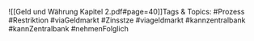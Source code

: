 
![[Geld und Währung Kapitel 2.pdf#page=40]]Tags & Topics:
   #Prozess
   #Restriktion
   #viaGeldmarkt
   #Zinsstze
   #viageldmarkt
   #kannzentralbank
   #kannZentralbank
   #nehmenFolglich